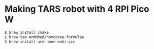 # Making TARS robot with 4 RPI Pico W

```sh
$ brew install cmake
$ brew tap ArmMbed/homebrew-formulae
$ brew install arm-none-eabi-gcc
```